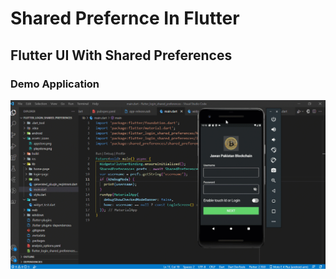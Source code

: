 # Shared Prefernce In Flutter

## Flutter UI With Shared Preferences

### Demo Application

<img src="https://github.com/AbdulSattarSuleman/Flutter-Shared-Preferences_login/blob/master/screenshots/flutter%20SharefPreferences.gif">
